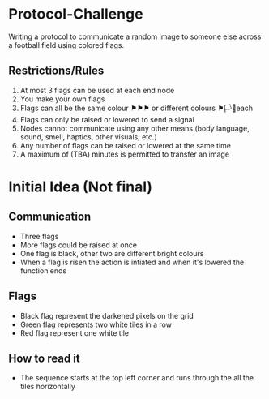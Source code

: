 # Protocol-Challenge
Writing a protocol to communicate a random image to someone else across a football field using colored flags. 

## Restrictions/Rules
1) At most 3 flags can be used at each end node
2) You make your own flags
3) Flags can all be the same colour ⚑⚑⚑ or different colours ⚑🏳🚩each
4) Flags can only be raised or lowered to send a signal
5) Nodes cannot communicate using any other means (body language, sound, smell, haptics, other visuals, etc.)
6) Any number of flags can be raised or lowered at the same time
7) A maximum of (TBA) minutes is permitted to transfer an image


# Initial Idea (Not final)

## Communication
- Three flags
- More flags could be raised at once 
- One flag is black, other two are different bright colours
- When a flag is risen the action is intiated and when it's lowered the function ends

## Flags
- Black flag represent the darkened pixels on the grid
- Green flag represents two white tiles in a row
- Red flag represent one white tile

## How to read it
- The sequence starts at the top left corner and runs through the all the tiles horizontally
